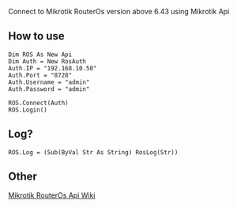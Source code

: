 Connect to Mikrotik RouterOs version above 6.43 using Mikrotik Api

## How to use 
  ``` VB.net
  Dim ROS As New Api 
  Dim Auth = New RosAuth
  Auth.IP = "192.168.10.50"
  Auth.Port = "8728"
  Auth.Username = "admin"
  Auth.Password = "admin"

  ROS.Connect(Auth)
  ROS.Login()
  ```


## Log?
  ``` VB.net
  ROS.Log = (Sub(ByVal Str As String) RosLog(Str))
  ```
	

## Other

  [Mikrotik RouterOs Api Wiki](https://wiki.mikrotik.com/wiki/Manual:API ) 
